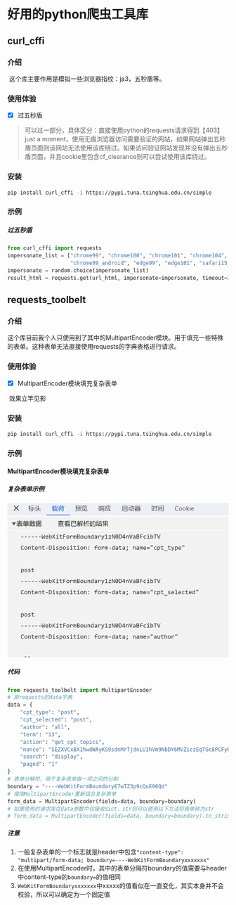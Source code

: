 # 好用的python爬虫工具库

## curl_cffi

### 介绍

​	这个库主要作用是模拟一些浏览器指纹：ja3，五秒盾等。

### 使用体验

- [x] 过五秒盾

> 可以过一部分，具体区分：直接使用python的requests请求得到【403】just a moment，使用无痕浏览器访问需要验证的网站，如果网站弹出五秒盾页面则该网站无法使用该库绕过。如果访问验证网站发现并没有弹出五秒盾页面，并且cookie里包含cf_clearance则可以尝试使用该库绕过。

### 安装

```bash
pip install curl_cffi -i https://pypi.tuna.tsinghua.edu.cn/simple
```

### 示例

##### 过五秒盾

```python
from curl_cffi import requests
impersonate_list = ["chrome99", "chrome100", "chrome101", "chrome104", "chrome107", "chrome110",
                    "chrome99_android", "edge99", "edge101", "safari15_3", "safari15_5"]
impersonate = random.choice(impersonate_list)
result_html = requests.get(url_html, impersonate=impersonate, timeout=30).text
```

## requests_toolbelt

### 介绍

​	这个库目前我个人只使用到了其中的MultipartEncoder模块。用于填充一些特殊的表单。这种表单无法直接使用requests的字典表格进行请求。

### 使用体验

- [x] MultipartEncoder模块填充复杂表单

​	效果立竿见影

### 安装

```bash
pip install curl_cffi -i https://pypi.tuna.tsinghua.edu.cn/simple
```

### 示例

#### MultipartEncoder模块填充复杂表单

##### 复杂表单示例

![image-20231102174654369](./库相关.assets/image-20231102174654369.png)

##### 代码

```python
from requests_toolbelt import MultipartEncoder
# 原requests的data字典
data = {
    "cpt_type": "post",
    "cpt_selected": "post",
    "author": "all",
    "term": "13",
    "action": "get_cpt_topics",
    "nonce": "SEZXVCxBX1hwdWAyKS9sdnMrTjdnLUIhVm9NbDY6MVZiczEqTGc8PCFyOVEpZG1XeCVlT3dtYnEoUkhIITs8Mg==",
    "search": "display",
    "paged": "1"
}
# 表单分解符，用于复杂表单每一项之间的分割
boundary = "----WebKitFormBoundaryE7wTZ3p9cQuE96Qd"
# 使用MultipartEncoder重新组合复杂表单
form_data = MultipartEncoder(fields=data, boundary=boundary)
# 如果使用的请求库在data参数中仅接收dict，str则可以使用以下方法将表单转为str
# form_data = MultipartEncoder(fields=data, boundary=boundary).to_string()
```

##### 注意

1. 一般复杂表单的一个标志就是header中包含`"content-type": "multipart/form-data; boundary=----WebKitFormBoundaryxxxxxxx"`
2. 在使用MultipartEncoder时，其中的表单分隔符boundary的值需要与header中content-type的`boundary=`的值相同
3. `WebKitFormBoundaryxxxxxxx`中xxxxx的值看似在一直变化，其实本身并不会校验，所以可以确定为一个固定值

